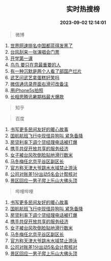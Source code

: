 <div align="center"><h2>实时热搜榜</h2><h4>2023-09-02 12:14:01</h4></div>

> 微博  

1. [世界网速排名中国都蓝得发黑了](https://s.weibo.com/weibo?q=%23%E4%B8%96%E7%95%8C%E7%BD%91%E9%80%9F%E6%8E%92%E5%90%8D%E4%B8%AD%E5%9B%BD%E9%83%BD%E8%93%9D%E5%BE%97%E5%8F%91%E9%BB%91%E4%BA%86%23&t=31&band_rank=1&Refer=top)<br />
2. [台风刮来一张演唱会门票](https://s.weibo.com/weibo?q=%23%E5%8F%B0%E9%A3%8E%E5%88%AE%E6%9D%A5%E4%B8%80%E5%BC%A0%E6%BC%94%E5%94%B1%E4%BC%9A%E9%97%A8%E7%A5%A8%23&t=31&band_rank=2&Refer=top)<br />
3. [开学第一课](https://s.weibo.com/weibo?q=%23%E5%BC%80%E5%AD%A6%E7%AC%AC%E4%B8%80%E8%AF%BE%23&t=31&band_rank=3&Refer=top)<br />
4. [鸟鸟 要只在意最重要的人](https://s.weibo.com/weibo?q=%E9%B8%9F%E9%B8%9F%20%E8%A6%81%E5%8F%AA%E5%9C%A8%E6%84%8F%E6%9C%80%E9%87%8D%E8%A6%81%E7%9A%84%E4%BA%BA&t=31&band_rank=4&Refer=top)<br />
5. [有一种沉默是两个人看了部国产烂片](https://s.weibo.com/weibo?q=%E6%9C%89%E4%B8%80%E7%A7%8D%E6%B2%89%E9%BB%98%E6%98%AF%E4%B8%A4%E4%B8%AA%E4%BA%BA%E7%9C%8B%E4%BA%86%E9%83%A8%E5%9B%BD%E4%BA%A7%E7%83%82%E7%89%87&t=31&band_rank=5&Refer=top)<br />
6. [武艺问武艺拿蛋糕好笑吗](https://s.weibo.com/weibo?q=%23%E6%AD%A6%E8%89%BA%E9%97%AE%E6%AD%A6%E8%89%BA%E6%8B%BF%E8%9B%8B%E7%B3%95%E5%A5%BD%E7%AC%91%E5%90%97%23&t=31&band_rank=6&Refer=top)<br />
7. [微信通讯录界面右滑可改备注](https://s.weibo.com/weibo?q=%23%E5%BE%AE%E4%BF%A1%E9%80%9A%E8%AE%AF%E5%BD%95%E7%95%8C%E9%9D%A2%E5%8F%B3%E6%BB%91%E5%8F%AF%E6%94%B9%E5%A4%87%E6%B3%A8%23&t=31&band_rank=7&Refer=top)<br />
8. [用iPhone5s拍照](https://s.weibo.com/weibo?q=%E7%94%A8iPhone5s%E6%8B%8D%E7%85%A7&t=31&band_rank=8&Refer=top)<br />
9. [长相思腾讯暑期档最大爆款](https://s.weibo.com/weibo?q=%23%E9%95%BF%E7%9B%B8%E6%80%9D%E8%85%BE%E8%AE%AF%E6%9A%91%E6%9C%9F%E6%A1%A3%E6%9C%80%E5%A4%A7%E7%88%86%E6%AC%BE%23&t=31&band_rank=9&Refer=top)<br />

> 知乎  


> 百度  

1. [书写更多民间友好的暖心故事](https://www.baidu.com/s?wd=%E4%B9%A6%E5%86%99%E6%9B%B4%E5%A4%9A%E6%B0%91%E9%97%B4%E5%8F%8B%E5%A5%BD%E7%9A%84%E6%9A%96%E5%BF%83%E6%95%85%E4%BA%8B&sa=fyb_news&rsv_dl=fyb_news)<br />
2. [国航航班飞行中现怪异狗叫 紧急备降](https://www.baidu.com/s?wd=%E5%9B%BD%E8%88%AA%E8%88%AA%E7%8F%AD%E9%A3%9E%E8%A1%8C%E4%B8%AD%E7%8E%B0%E6%80%AA%E5%BC%82%E7%8B%97%E5%8F%AB+%E7%B4%A7%E6%80%A5%E5%A4%87%E9%99%8D&sa=fyb_news&rsv_dl=fyb_news)<br />
3. [房贷利率下调个贷经理电话被打爆](https://www.baidu.com/s?wd=%E6%88%BF%E8%B4%B7%E5%88%A9%E7%8E%87%E4%B8%8B%E8%B0%83%E4%B8%AA%E8%B4%B7%E7%BB%8F%E7%90%86%E7%94%B5%E8%AF%9D%E8%A2%AB%E6%89%93%E7%88%86&sa=fyb_news&rsv_dl=fyb_news)<br />
4. [携手共促开放共享的服务经济](https://www.baidu.com/s?wd=%E6%90%BA%E6%89%8B%E5%85%B1%E4%BF%83%E5%BC%80%E6%94%BE%E5%85%B1%E4%BA%AB%E7%9A%84%E6%9C%8D%E5%8A%A1%E7%BB%8F%E6%B5%8E&sa=fyb_news&rsv_dl=fyb_news)<br />
5. [女子被台风吹倒脸贴地滑行数米](https://www.baidu.com/s?wd=%E5%A5%B3%E5%AD%90%E8%A2%AB%E5%8F%B0%E9%A3%8E%E5%90%B9%E5%80%92%E8%84%B8%E8%B4%B4%E5%9C%B0%E6%BB%91%E8%A1%8C%E6%95%B0%E7%B1%B3&sa=fyb_news&rsv_dl=fyb_news)<br />
6. [马冬梅任北京平谷区副区长](https://www.baidu.com/s?wd=%E9%A9%AC%E5%86%AC%E6%A2%85%E4%BB%BB%E5%8C%97%E4%BA%AC%E5%B9%B3%E8%B0%B7%E5%8C%BA%E5%89%AF%E5%8C%BA%E9%95%BF&sa=fyb_news&rsv_dl=fyb_news)<br />
7. [官方称天津大爷跳水水域禁止游泳](https://www.baidu.com/s?wd=%E5%AE%98%E6%96%B9%E7%A7%B0%E5%A4%A9%E6%B4%A5%E5%A4%A7%E7%88%B7%E8%B7%B3%E6%B0%B4%E6%B0%B4%E5%9F%9F%E7%A6%81%E6%AD%A2%E6%B8%B8%E6%B3%B3&sa=fyb_news&rsv_dl=fyb_news)<br />
8. [公司对账差1分出动5名会计帮核对](https://www.baidu.com/s?wd=%E5%85%AC%E5%8F%B8%E5%AF%B9%E8%B4%A6%E5%B7%AE1%E5%88%86%E5%87%BA%E5%8A%A85%E5%90%8D%E4%BC%9A%E8%AE%A1%E5%B8%AE%E6%A0%B8%E5%AF%B9&sa=fyb_news&rsv_dl=fyb_news)<br />
9. [景区回应一男子爬上乐山大佛头顶](https://www.baidu.com/s?wd=%E6%99%AF%E5%8C%BA%E5%9B%9E%E5%BA%94%E4%B8%80%E7%94%B7%E5%AD%90%E7%88%AC%E4%B8%8A%E4%B9%90%E5%B1%B1%E5%A4%A7%E4%BD%9B%E5%A4%B4%E9%A1%B6&sa=fyb_news&rsv_dl=fyb_news)<br />

> 哔哩哔哩  

1. [书写更多民间友好的暖心故事](https://www.baidu.com/s?wd=%E4%B9%A6%E5%86%99%E6%9B%B4%E5%A4%9A%E6%B0%91%E9%97%B4%E5%8F%8B%E5%A5%BD%E7%9A%84%E6%9A%96%E5%BF%83%E6%95%85%E4%BA%8B&sa=fyb_news&rsv_dl=fyb_news)<br />
2. [国航航班飞行中现怪异狗叫 紧急备降](https://www.baidu.com/s?wd=%E5%9B%BD%E8%88%AA%E8%88%AA%E7%8F%AD%E9%A3%9E%E8%A1%8C%E4%B8%AD%E7%8E%B0%E6%80%AA%E5%BC%82%E7%8B%97%E5%8F%AB+%E7%B4%A7%E6%80%A5%E5%A4%87%E9%99%8D&sa=fyb_news&rsv_dl=fyb_news)<br />
3. [房贷利率下调个贷经理电话被打爆](https://www.baidu.com/s?wd=%E6%88%BF%E8%B4%B7%E5%88%A9%E7%8E%87%E4%B8%8B%E8%B0%83%E4%B8%AA%E8%B4%B7%E7%BB%8F%E7%90%86%E7%94%B5%E8%AF%9D%E8%A2%AB%E6%89%93%E7%88%86&sa=fyb_news&rsv_dl=fyb_news)<br />
4. [携手共促开放共享的服务经济](https://www.baidu.com/s?wd=%E6%90%BA%E6%89%8B%E5%85%B1%E4%BF%83%E5%BC%80%E6%94%BE%E5%85%B1%E4%BA%AB%E7%9A%84%E6%9C%8D%E5%8A%A1%E7%BB%8F%E6%B5%8E&sa=fyb_news&rsv_dl=fyb_news)<br />
5. [女子被台风吹倒脸贴地滑行数米](https://www.baidu.com/s?wd=%E5%A5%B3%E5%AD%90%E8%A2%AB%E5%8F%B0%E9%A3%8E%E5%90%B9%E5%80%92%E8%84%B8%E8%B4%B4%E5%9C%B0%E6%BB%91%E8%A1%8C%E6%95%B0%E7%B1%B3&sa=fyb_news&rsv_dl=fyb_news)<br />
6. [马冬梅任北京平谷区副区长](https://www.baidu.com/s?wd=%E9%A9%AC%E5%86%AC%E6%A2%85%E4%BB%BB%E5%8C%97%E4%BA%AC%E5%B9%B3%E8%B0%B7%E5%8C%BA%E5%89%AF%E5%8C%BA%E9%95%BF&sa=fyb_news&rsv_dl=fyb_news)<br />
7. [官方称天津大爷跳水水域禁止游泳](https://www.baidu.com/s?wd=%E5%AE%98%E6%96%B9%E7%A7%B0%E5%A4%A9%E6%B4%A5%E5%A4%A7%E7%88%B7%E8%B7%B3%E6%B0%B4%E6%B0%B4%E5%9F%9F%E7%A6%81%E6%AD%A2%E6%B8%B8%E6%B3%B3&sa=fyb_news&rsv_dl=fyb_news)<br />
8. [公司对账差1分出动5名会计帮核对](https://www.baidu.com/s?wd=%E5%85%AC%E5%8F%B8%E5%AF%B9%E8%B4%A6%E5%B7%AE1%E5%88%86%E5%87%BA%E5%8A%A85%E5%90%8D%E4%BC%9A%E8%AE%A1%E5%B8%AE%E6%A0%B8%E5%AF%B9&sa=fyb_news&rsv_dl=fyb_news)<br />
9. [景区回应一男子爬上乐山大佛头顶](https://www.baidu.com/s?wd=%E6%99%AF%E5%8C%BA%E5%9B%9E%E5%BA%94%E4%B8%80%E7%94%B7%E5%AD%90%E7%88%AC%E4%B8%8A%E4%B9%90%E5%B1%B1%E5%A4%A7%E4%BD%9B%E5%A4%B4%E9%A1%B6&sa=fyb_news&rsv_dl=fyb_news)<br />
